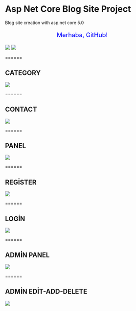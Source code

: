 # Asp Net Core Blog Site Project
 Blog site creation with asp.net core 5.0


<p align="center" style="font-size: 20px; color: blue;">Merhaba, GitHub!</p>

![](İmages/foto1.png)
![](İmages/foto2.png)

======

## CATEGORY
![](İmages/foto5.png)

======

## CONTACT
![](İmages/foto6.png)

======

## PANEL
![](İmages/foto7.png)

======

## REGİSTER
![](İmages/foto8.png)

======

## LOGİN
![](İmages/foto9.png)

======

## ADMİN PANEL
![](İmages/adminpanel1.png)

======

## ADMİN EDİT-ADD-DELETE
![](İmages/adminpanel2.png)
